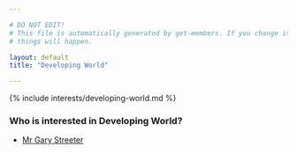 ```yaml
---

# DO NOT EDIT!
# This file is automatically generated by get-members. If you change it, bad
# things will happen.

layout: default
title: "Developing World"

---
```


{% include interests/developing-world.md %}

### Who is interested in Developing World?


* [Mr Gary Streeter](/members/mr-gary-streeter.html)
